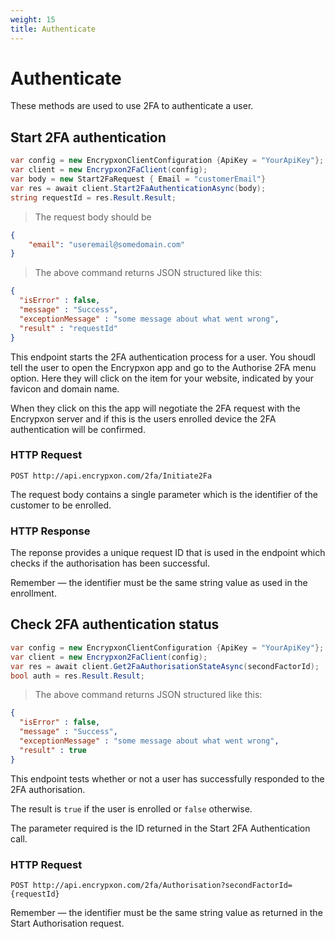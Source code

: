 ```yaml
---
weight: 15
title: Authenticate
---
```


# Authenticate

These methods are used to use 2FA to authenticate a user.

## Start 2FA authentication

```csharp
var config = new EncrypxonClientConfiguration {ApiKey = "YourApiKey"};
var client = new Encrypxon2FaClient(config);
var body = new Start2FaRequest { Email = "customerEmail"}
var res = await client.Start2FaAuthenticationAsync(body);
string requestId = res.Result.Result;
```

> The request body should be

```json
{
    "email": "useremail@somedomain.com"
}
```


> The above command returns JSON structured like this:

```json
{
  "isError" : false,
  "message" : "Success",
  "exceptionMessage" : "some message about what went wrong",
  "result" : "requestId"
}
```

This endpoint starts the 2FA authentication process for a user. You shoudl tell the user to open the Encrypxon app and go to the Authorise 2FA menu option. 
Here they will click on the item for your website, indicated by your favicon and domain name.

When they click on this the app will negotiate the 2FA request with the Encrypxon server and if this is the users enrolled device the 2FA authentication will be confirmed.

### HTTP Request

`POST http://api.encrypxon.com/2fa/Initiate2Fa`

The request body contains a single parameter which is the identifier of the customer to be enrolled.

### HTTP Response

The reponse provides a unique request ID that is used in the endpoint which checks if the authorisation has been successful.

<aside class="success">
Remember — the identifier must be the same string value as used in the enrollment.
</aside>



## Check 2FA authentication status

```csharp
var config = new EncrypxonClientConfiguration {ApiKey = "YourApiKey"};
var client = new Encrypxon2FaClient(config);
var res = await client.Get2FaAuthorisationStateAsync(secondFactorId);
bool auth = res.Result.Result;
```



> The above command returns JSON structured like this:

```json
{
  "isError" : false,
  "message" : "Success",
  "exceptionMessage" : "some message about what went wrong",
  "result" : true
}
```

This endpoint tests whether or not a user has successfully responded to the 2FA authorisation. 

The result is `true` if the user is enrolled or `false` otherwise.

The parameter required is the ID returned in the Start 2FA Authentication call.

### HTTP Request

`POST http://api.encrypxon.com/2fa/Authorisation?secondFactorId={requestId}`


<aside class="success">
Remember — the identifier must be the same string value as returned in the Start Authorisation request.
</aside>